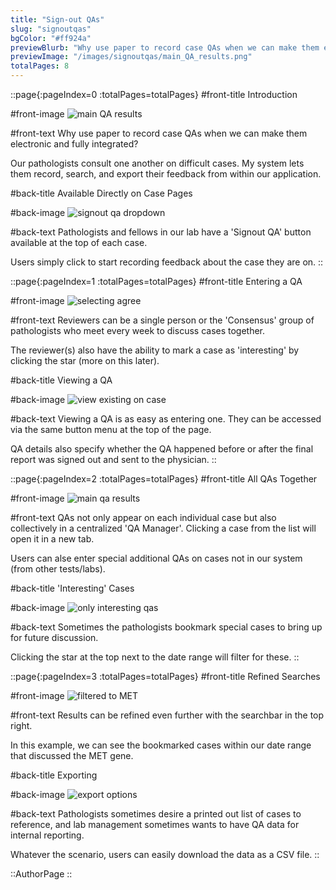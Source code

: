 ```yaml
---
title: "Sign-out QAs"
slug: "signoutqas"
bgColor: "#ff924a"
previewBlurb: "Why use paper to record case QAs when we can make them electronic and fully integreated?"
previewImage: "/images/signoutqas/main_QA_results.png"
totalPages: 8
---
```


::page{:pageIndex=0 :totalPages=totalPages}
#front-title
Introduction

#front-image
![main QA results](/images/signoutqas/main_QA_results.png)

#front-text
Why use paper to record case QAs when we can make them electronic and fully integrated?

Our pathologists consult one another on difficult cases. My system lets them record, search, and export their feedback from within our application.

#back-title
Available Directly on Case Pages

#back-image
![signout qa dropdown](/images/signoutqas/signout_qa_dropdown.png)

#back-text
Pathologists and fellows in our lab have a 'Signout QA' button available at the top of each case.

Users simply click to start recording feedback about the case they are on.
::

::page{:pageIndex=1 :totalPages=totalPages}
#front-title
Entering a QA

#front-image
![selecting agree](/images/signoutqas/selecting_agree.png)

#front-text
Reviewers can be a single person or the 'Consensus' group of pathologists who meet every week to discuss cases together.

The reviewer(s) also have the ability to mark a case as 'interesting' by clicking the star (more on this later).

#back-title
Viewing a QA

#back-image
![view existing on case](/images/signoutqas/view_existing_on_case.png)

#back-text
Viewing a QA is as easy as entering one. They can be accessed via the same button menu at the top of the page.

QA details also specify whether the QA happened before or after the final report was signed out and sent to the physician.
::

::page{:pageIndex=2 :totalPages=totalPages}
#front-title
All QAs Together

#front-image
![main qa results](/images/signoutqas/main_QA_results.png)

#front-text
QAs not only appear on each individual case but also collectively in a centralized 'QA Manager'. Clicking a case from the list will open it in a new tab.

Users can alse enter special additional QAs on cases not in our system (from other tests/labs).

#back-title
'Interesting' Cases

#back-image
![only interesting qas](/images/signoutqas/only_interesting_QAs_cropped.png)

#back-text
Sometimes the pathologists bookmark special cases to bring up for future discussion.

Clicking the star at the top next to the date range will filter for these.
::

::page{:pageIndex=3 :totalPages=totalPages}
#front-title
Refined Searches

#front-image
![filtered to MET](/images/signoutqas/filtered_MET.png)

#front-text
Results can be refined even further with the searchbar in the top right.

In this example, we can see the bookmarked cases within our date range that discussed the MET gene.

#back-title
Exporting

#back-image
![export options](/images/signoutqas/export_options.png)

#back-text
Pathologists sometimes desire a printed out list of cases to reference, and lab management sometimes wants to have QA data for internal reporting.

Whatever the scenario, users can easily download the data as a CSV file.
::

::AuthorPage
::
